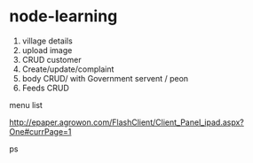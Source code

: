 # node-learning
1. village details
2. upload image
3. CRUD customer
4. Create/update/complaint 
5. body CRUD/ with Government servent / peon
6. Feeds CRUD


menu list 

http://epaper.agrowon.com/FlashClient/Client_Panel_ipad.aspx?One#currPage=1

ps
